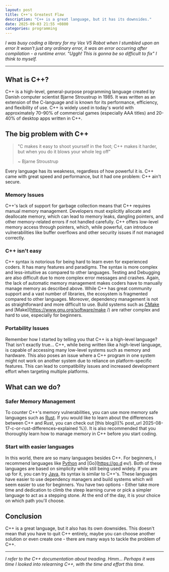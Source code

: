 ```yaml
---
layout: post
title: C++'s Greatest Flaw
description: "C++ is a great language, but it has its downsides."
date: 2025-09-03 21:55 +0800
categories: programming
---
```


_I was busy coding a library for my Vex V5 Robot when I stumbled upon an error_
_It wasn't just any ordinary error, it was an error occurring after compilation_
_- a runtime error. "Uggh! This is gonna be so difficult to fix" I think to_
_myself._

---

## What is C++?

C++ is a high-level, general-purpose programming language created by Danish
computer scientist Bjarne Stroustrup in 1985. It was written as an extension of
the C-language and is known for its performance, efficiency, and flexibility of
use. C++ is widely used in today's world with approximately 70–90% of commercial
games (especially AAA titles) and 20-40% of desktop apps written in C++.

## The big problem with C++

> "C makes it easy to shoot yourself in the foot; C++ makes it harder, but when
> you do it blows your whole leg off"
>
> ~ Bjarne Stroustrup

Every language has its weakness, regardless of how powerful it is. C++ came with
great speed and performance, but it had one problem: C++ ain't secure.

### Memory Issues

C++'s lack of support for garbage collection means that C++ requires manual
memory management. Developers must explicitly allocate and deallocate memory,
which can lead to memory leaks, dangling pointers, and other memory-related
errors if not handled carefully. C++ offers low-level memory access through
pointers, which, while powerful, can introduce vulnerabilities like buffer
overflows and other security issues if not managed correctly.

### C++ isn't easy

C++ syntax is notorious for being hard to learn even for experienced coders. It
has many features and paradigms. The syntax is more complex and less-intuitive
as compared to other languages. Testing and Debugging are also difficult due to
more complex error messages and crashes. Again, the lack of automatic memory
management makes coders have to manually manage memory as described above.
While C++ has great community support and a vast number of libraries, the
ecosystem is fragmented compared to other languages. Moreover, dependency
management is not as straightforward and more difficult to use. Build systems
such as [CMake](https://cmake.org/) and [Make](https://www.gnu.org/software/make
/) are rather complex and hard to use, especially for beginners.

### Portability Issues

Remember how I started by telling you that C++ is a high-level language? That
isn't exactly true... C++, while being written like a high-level language, is
capable of accessing many low-level systems such as memory and hardware. This
also poses an issue where a C++ program in one system might not work on another
system due to reliance on platform-specific features. This can lead to
compatibility issues and increased development effort when targeting multiple
platforms.

## What can we do?

### Safer Memory Management

To counter C++'s memory vulnerabilities, you can use more memory safe languages
such as [Rust](https://www.rust-lang.org/). If you would like to learn about the
differences between C++ and Rust, you can check out
[this blog]({% post_url 2025-08-17-c-or-rust-differences-explained %}). It is
also recommended that you thoroughly learn how to manage memory in C++ before
you start coding.

### Start with easier languages

In this world, there are so many languages besides C++. For beginners, I
recommend languages like [Python](https://www.python.org/) and [Go](https://go.d
ev/). Both of these languages are based on simplicity while still being used
widely. If you are up for it, you can try [Java](https://www.java.com/en/), its
syntax is similar to C++'s. These languages have easier to use dependency
managers and build systems which will seem easier to use for beginners. You have
two options - Either take more time and dedication to climb the steep learning
curve or pick a simpler language to act as a stepping stone. At the end of the
day, it is your choice on which path you'll choose.


## Conclusion
C++ is a great language, but it also has its own downsides. This doesn't mean
that you have to quit C++ entirely, maybe you can choose another solution or
even create one - there are many ways to tackle the problem of C++.

---

_I refer to the C++ documentation about treading. Hmm... Perhaps it was time I_
_looked into relearning C++, with the time and effort this time._
